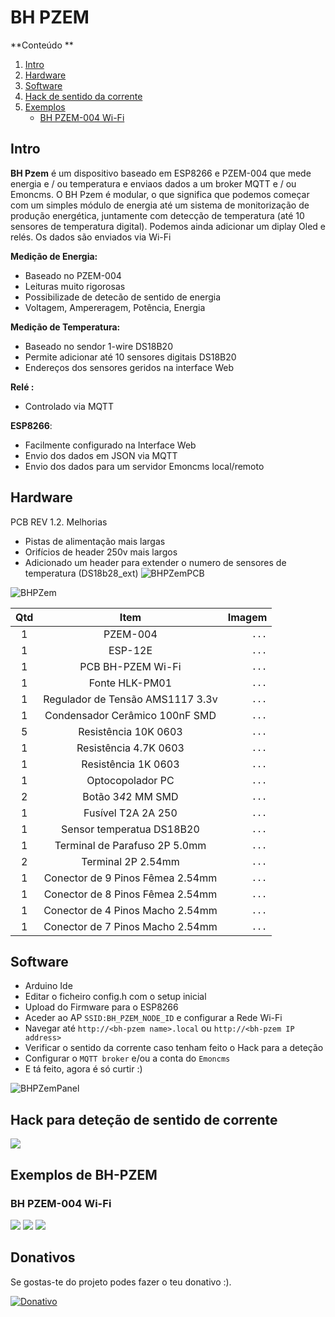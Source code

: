 # BH PZEM



**Conteúdo **   
1. [Intro](#id1)
2. [Hardware](#id2)
3. [Software](#id3)
4. [Hack de sentido da corrente](#id4)
5. [Exemplos](#id5)
   - [BH PZEM-004 Wi-Fi](#id6)



## Intro <a name="id1"></a>


**BH Pzem** é um dispositivo baseado em ESP8266 e PZEM-004 que mede energia e / ou temperatura e enviaos dados a um broker MQTT e / ou Emoncms. O BH Pzem é modular, o que significa que podemos começar com um simples módulo de energia até um sistema de monitorização de produção energética, juntamente com detecção de temperatura (até 10 sensores de temperatura digital). Podemos ainda adicionar um diplay Oled e relés.
Os dados são enviados via Wi-Fi


**Medição de Energia:**
  - Baseado no PZEM-004
  - Leituras muito rigorosas 
  - Possibilizade de detecão de sentido de energia 
  - Voltagem, Ampereragem, Potência, Energia

**Medição de Temperatura:**
  - Baseado no sendor 1-wire DS18B20
  - Permite adicionar até 10 sensores digitais DS18B20
  - Endereços dos sensores geridos na interface Web

**Relé :**
  - Controlado via MQTT

**ESP8266**:
  - Facilmente configurado na Interface Web
  - Envio dos dados em JSON via MQTT
  - Envio dos dados para um servidor Emoncms local/remoto


## Hardware <a name="id2"></a>
PCB REV 1.2.
Melhorias
  - Pistas de alimentação mais largas
  - Orifícios de header 250v mais largos
  - Adicionado um header para extender o numero de sensores de temperatura (DS18b28_ext)
![BHPZemPCB](https://raw.githubusercontent.com/brunohorta82/BH_PZEM_ESP8266/master/images/PIN_OUT.png)

![BHPZem](https://github.com/brunohorta82/BH_PZEM_ESP8266/blob/master/images/IMG_4417.JPG?raw=true)



Qtd | Item | Imagem
:---: | :---: | ---:
1 | PZEM-004 | `...`
1 | ESP-12E | `...`
1 | PCB BH-PZEM Wi-Fi | `...`
1 | Fonte HLK-PM01 | `...`
1 | Regulador de Tensão AMS1117 3.3v | `...`
1 | Condensador Cerâmico 100nF SMD | `...`
5 | Resistência 10K 0603 | `...`
1 | Resistência 4.7K 0603 | `...`
1 | Resistência 1K 0603 | `...`
1 | Optocopolador PC | `...`
2 | Botão 3*4*2 MM SMD | `...`
1 | Fusível T2A 2A 250 | `...`
1 | Sensor temperatua DS18B20 | `...`
1 | Terminal de Parafuso 2P 5.0mm  | `...`
2 | Terminal 2P 2.54mm  | `...`
1 | Conector de 9 Pinos Fêmea 2.54mm | `...`
1 | Conector de 8 Pinos Fêmea 2.54mm | `...`
1 | Conector de 4 Pinos Macho 2.54mm | `...`
1 | Conector de 7 Pinos Macho 2.54mm | `...`


## Software <a name="id3"></a>

- Arduino Ide
- Editar o ficheiro config.h com o setup inicial
- Upload do Firmware para o ESP8266
- Aceder ao AP `SSID:BH_PZEM_NODE_ID` e configurar a Rede Wi-Fi
- Navegar até  `http://<bh-pzem name>.local` ou `http://<bh-pzem IP address>`
- Verificar o sentido da corrente caso tenham feito o Hack para a deteção
- Configurar o `MQTT broker` e/ou a conta do `Emoncms` 
- E tá feito, agora é só curtir :) 

![BHPZemPanel](https://github.com/brunohorta82/BH_PZEM_ESP8266/blob/master/images/current_panel.png?raw=true)

## Hack para deteção de sentido de corrente <a name="id4"></a>

![](https://lh3.googleusercontent.com/7oKvPvdqY3lP6zBprZ33XxJ7tKCSPjcxN2w-OqwHl_1SzNu80wvdnXQUsuom1qUd44zljcSAKoW6R_QD6Fw6dyNdrQpZGyCAt7fK76CRAaeEPu2qT8z-xMeqMLAlgMNtwaDBF7miqPXhsgoQ-rWaterlj8KB61w-i8nbBX3sqG_NviRIJFRPZu4y5Mk5QQHA83q366xY_NipzpD8CfSDKwin57H3Htds_hMZ-07q1bP9mxqiQBRQqcq6nFyu7SyfzQPI7FPg7txX6qM7KTZdOb53coQP14PXP9ZpZgZd6tcLpuRveteLxfdhUHiUXz74R1f_4OeA_25O--yq3BcZT_W89wb5o-ZRAX4VKxyWw7SOmyMhGib1QK7HJxYOTOWC5yf9IasuEWV_vbtsjChd_gD7Al2RD4akmTF-P8RQy6oLgGEKNINEdbHCTc4NhU0PtUVe3b90hhll2i0vlXHoQQ_Dcv1H4UQkiork0te3gWIpN9IEScdoKep3nyKpx4NwDmuup3uilXumtjUWld5qL1ifNlgKCKj39EcPMyswWAbB7pGrEsRqt0L_xvEW9gpEuPkjH6MUEL-biGVslIl6hkCvgLHb1iIcVd2EOjmNMurGXLUkB2KS3h3Vw4LIQRWzvFUrmJfLbP9hZKorvSnoDPO2MfHhwYYeXgx2m2J11w=w800-h402-no)


## Exemplos de BH-PZEM <a name="id5"></a>

### BH PZEM-004 Wi-Fi <a name="id6"></a>
![](https://github.com/brunohorta82/BH_PZEM_ESP8266/blob/master/images/IMG_4417.JPG?raw=true)
![](https://github.com/brunohorta82/BH_PZEM_ESP8266/blob/master/images/IMG_4418.JPG?raw=true)
![](https://github.com/brunohorta82/BH_PZEM_ESP8266/blob/master/images/IMG_4419.JPG?raw=true)

## Donativos

Se gostas-te do projeto podes fazer o teu donativo :).

[![Donativo](https://img.shields.io/badge/Donate-PayPal-green.svg)](https://www.paypal.me/bhonofre)
